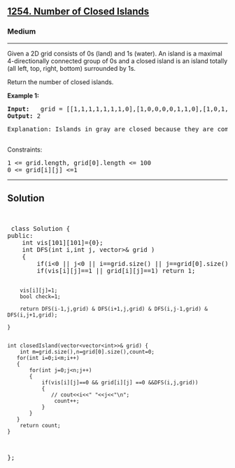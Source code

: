 
<h2><a href="https://leetcode.com/problems/number-of-closed-islands/description/">1254. Number of Closed Islands</a></h2>
<h3>Medium</h3>
<hr>
<div><p>
Given a 2D grid consists of 0s (land) and 1s (water).  An island is a maximal 4-directionally connected group of 0s and a closed island is an island totally (all left, top, right, bottom) surrounded by 1s.

Return the number of closed islands.

 
</p>


<p><strong>Example 1:</strong></p>
<pre><strong>Input:</strong>   grid = [[1,1,1,1,1,1,1,0],[1,0,0,0,0,1,1,0],[1,0,1,0,1,1,1,0],[1,0,0,0,0,1,0,1],[1,1,1,1,1,1,1,0]]
<strong>Output:</strong> 2
</pre>
<pre>
Explanation: Islands in gray are closed because they are completely surrounded by water (group of 1s).
  </pre>
  

Constraints:
<pre>
1 <= grid.length, grid[0].length <= 100
0 <= grid[i][j] <=1
</pre>
<hr>
 <h2><strong><b>Solution</b></strong></h2>
 <br>
 <pre>
 class Solution {
public:
    int vis[101][101]={0};
    int DFS(int i,int j, vector<vector<int>>& grid )
    {
        if(i<0 || j<0 || i==grid.size() || j==grid[0].size()) return 0;
        if(vis[i][j]==1 || grid[i][j]==1) return 1;
        
        vis[i][j]=1;
        bool check=1;
        
        return DFS(i-1,j,grid) & DFS(i+1,j,grid) & DFS(i,j-1,grid) & DFS(i,j+1,grid);
        
    }
        
        
    int closedIsland(vector<vector<int>>& grid) {
        int m=grid.size(),n=grid[0].size(),count=0;
       for(int i=0;i<m;i++)
       {
           for(int j=0;j<n;j++)
           {
               if(vis[i][j]==0 && grid[i][j] ==0 &&DFS(i,j,grid))
               {
                  // cout<<i<<" "<<j<<"\n";    
                   count++; 
               }
           }
       }
        return count;
    }
};
 </pre>

